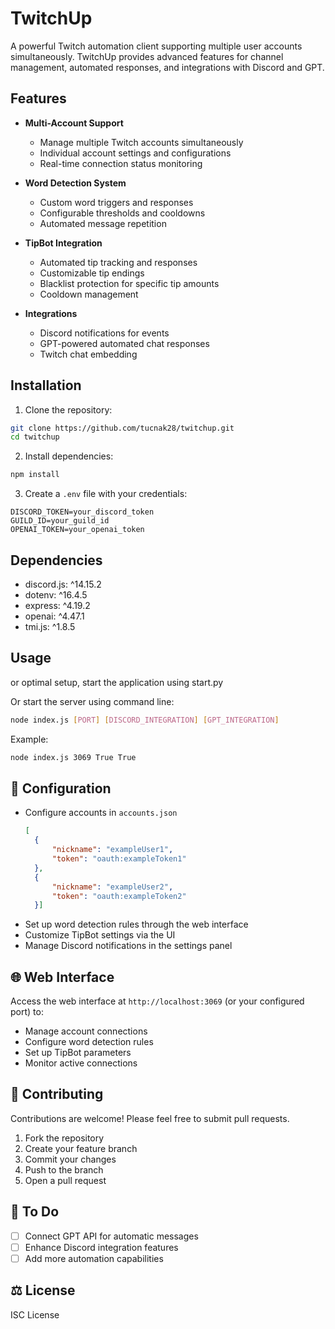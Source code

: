 # TwitchUp

A powerful Twitch automation client supporting multiple user accounts simultaneously. TwitchUp provides advanced features for channel management, automated responses, and integrations with Discord and GPT.

## Features

- **Multi-Account Support**
  - Manage multiple Twitch accounts simultaneously
  - Individual account settings and configurations
  - Real-time connection status monitoring

- **Word Detection System**
  - Custom word triggers and responses
  - Configurable thresholds and cooldowns
  - Automated message repetition

- **TipBot Integration**
  - Automated tip tracking and responses
  - Customizable tip endings
  - Blacklist protection for specific tip amounts
  - Cooldown management

- **Integrations**
  - Discord notifications for events
  - GPT-powered automated chat responses
  - Twitch chat embedding

## Installation

1. Clone the repository:
```bash
git clone https://github.com/tucnak28/twitchup.git
cd twitchup
```

2. Install dependencies:
```bash
npm install
```

3. Create a `.env` file with your credentials:
```env
DISCORD_TOKEN=your_discord_token
GUILD_ID=your_guild_id
OPENAI_TOKEN=your_openai_token
```

## Dependencies

- discord.js: ^14.15.2
- dotenv: ^16.4.5
- express: ^4.19.2
- openai: ^4.47.1
- tmi.js: ^1.8.5

## Usage

or optimal setup, start the application using start.py


Or start the server using command line:
```bash
node index.js [PORT] [DISCORD_INTEGRATION] [GPT_INTEGRATION]
```

Example:
```bash
node index.js 3069 True True
```

## 🔧 Configuration

- Configure accounts in `accounts.json`
  ```json
  [
    {
        "nickname": "exampleUser1",
        "token": "oauth:exampleToken1"
    },
    {
        "nickname": "exampleUser2",
        "token": "oauth:exampleToken2"
    }]

- Set up word detection rules through the web interface
- Customize TipBot settings via the UI
- Manage Discord notifications in the settings panel

## 🌐 Web Interface

Access the web interface at `http://localhost:3069` (or your configured port) to:
- Manage account connections
- Configure word detection rules
- Set up TipBot parameters
- Monitor active connections

## 🤝 Contributing

Contributions are welcome! Please feel free to submit pull requests.

1. Fork the repository
2. Create your feature branch
3. Commit your changes
4. Push to the branch
5. Open a pull request

## 📝 To Do

- [ ] Connect GPT API for automatic messages
- [ ] Enhance Discord integration features
- [ ] Add more automation capabilities

## ⚖️ License

ISC License
